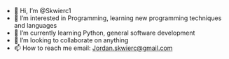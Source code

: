 - 👋 Hi, I’m @Skwierc1
- 👀 I’m interested in Programming, learning new programming techniques and languages
- 🌱 I’m currently learning Python, general software development
- 💞️ I’m looking to collaborate on anything
- 📫 How to reach me email: Jordan.skwierc@gmail.com

<!---
Skwierc1/Skwierc1 is a ✨ special ✨ repository because its `README.md` (this file) appears on your GitHub profile.
You can click the Preview link to take a look at your changes.
--->
